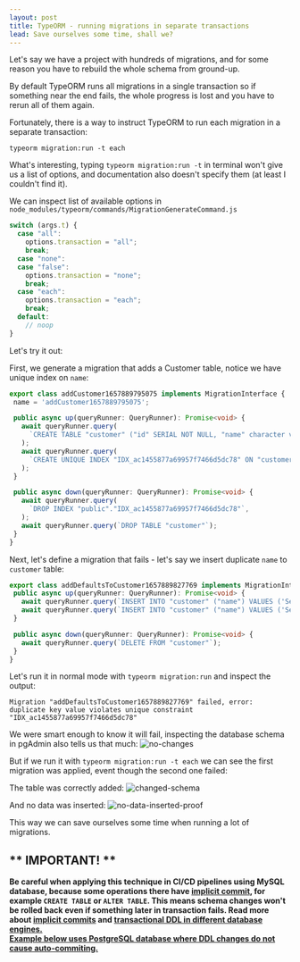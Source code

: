 ```yaml
---
layout: post
title: TypeORM - running migrations in separate transactions
lead: Save ourselves some time, shall we?
---
```


Let's say we have a project with hundreds of migrations, and for some reason you have to rebuild the whole schema from ground-up. 

By default TypeORM runs all migrations in a single transaction so if something near the end fails, the whole progress is lost and you have to rerun all of them again.

Fortunately, there is a way to instruct TypeORM to run each migration in a separate transaction:

```
typeorm migration:run -t each
```

What's interesting, typing `typeorm migration:run -t` in terminal won't give us a list of options, and documentation also doesn't specify them (at least I couldn't find it).

We can inspect list of available options in `node_modules/typeorm/commands/MigrationGenerateCommand.js`

```javascript
switch (args.t) {
  case "all":
    options.transaction = "all";
    break;
  case "none":
  case "false":
    options.transaction = "none";
    break;
  case "each":
    options.transaction = "each";
    break;
  default:
    // noop
}
```
 Let's try it out:
 
 First, we generate a migration that adds a Customer table, notice we have unique index on `name`:
 ```typescript
 export class addCustomer1657889795075 implements MigrationInterface {
  name = 'addCustomer1657889795075';

  public async up(queryRunner: QueryRunner): Promise<void> {
    await queryRunner.query(
      `CREATE TABLE "customer" ("id" SERIAL NOT NULL, "name" character varying NOT NULL, CONSTRAINT "PK_a7a13f4cacb744524e44dfdad32" PRIMARY KEY ("id"))`,
    );
    await queryRunner.query(
      `CREATE UNIQUE INDEX "IDX_ac1455877a69957f7466d5dc78" ON "customer" ("name") `,
    );
  }

  public async down(queryRunner: QueryRunner): Promise<void> {
    await queryRunner.query(
      `DROP INDEX "public"."IDX_ac1455877a69957f7466d5dc78"`,
    );
    await queryRunner.query(`DROP TABLE "customer"`);
  }
}
 ```
 Next, let's define a migration that fails - let's say we insert duplicate `name` to `customer` table:
 
 ```typescript
 export class addDefaultsToCustomer1657889827769 implements MigrationInterface {
  public async up(queryRunner: QueryRunner): Promise<void> {
    await queryRunner.query(`INSERT INTO "customer" ("name") VALUES ('Selleo')`);
    await queryRunner.query(`INSERT INTO "customer" ("name") VALUES ('Selleo')`);
  }

  public async down(queryRunner: QueryRunner): Promise<void> {
    await queryRunner.query(`DELETE FROM "customer"`);
  }
}
 ```
 
Let's run it in normal mode with `typeorm migration:run` and inspect the output:

```
Migration "addDefaultsToCustomer1657889827769" failed, error: duplicate key value violates unique constraint "IDX_ac1455877a69957f7466d5dc78"
```
We were smart enough to know it will fail, inspecting the database schema in pgAdmin also tells us that much:
![no-changes](https://user-images.githubusercontent.com/73128446/179234968-68ed5302-f731-43da-8fd0-5d45e745f91d.png)

But if we run it with `typeorm migration:run -t each`
we can see the first migration was applied, event though the second one failed:

The table was correctly added:
![changed-schema](https://user-images.githubusercontent.com/73128446/179236154-031a41dd-b365-4563-9417-c70c56b9350f.png)

And no data was inserted:
![no-data-inserted-proof](https://user-images.githubusercontent.com/73128446/179236213-0c299268-5095-473d-af99-cd2b78af8f70.png)

This way we can save ourselves some time when running a lot of migrations.

## ** IMPORTANT! ** 
<b>Be careful when applying this technique in CI/CD pipelines using MySQL database, because some operations there have <u>implicit commit</u>, for example `CREATE TABLE` or `ALTER TABLE`. This means schema changes won't be rolled back even if something later in transaction fails. Read more about [implicit commits](https://dev.mysql.com/doc/refman/8.0/en/implicit-commit.html) and [transactional DDL in different database engines.](https://wiki.postgresql.org/wiki/Transactional_DDL_in_PostgreSQL:_A_Competitive_Analysis) <br><u>Example below uses PostgreSQL database where DDL changes do not cause auto-commiting.</u></b>